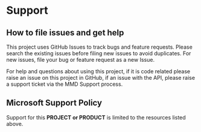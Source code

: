 # Support

## How to file issues and get help  

This project uses GitHub Issues to track bugs and feature requests. Please search the existing 
issues before filing new issues to avoid duplicates.  For new issues, file your bug or 
feature request as a new Issue.

For help and questions about using this project, if it is code related please raise an issue on 
this project in GitHub, if an issue with the API, please raise a support ticket via the MMD Support process.

## Microsoft Support Policy  

Support for this **PROJECT or PRODUCT** is limited to the resources listed above.
